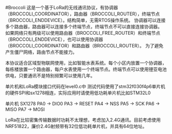 #Broccoli
这是一个基于LoRa的无线通讯协议，有协调器（BROCCOLI_COORDINATOR），路由器（BROCCOLI_ROUTER），终端节点（BROCCOLI_ENDDEVICE）。结构简单，无需RTOS操作系统。
协调器可以连接多个路由器，路由器可以连接多个终端节点，终端节点不可以直接连接协调器。
如果网络只有两级可以使用路由器（BROCCOLI_FREE_ROUTER）和终端节点（BROCCOLI_ENDDEVICE），也可以使用协调器（BROCCOLI_COORDINATOR）和路由器（BROCCOLI_ROUTER）。
为了避免产生僵尸网络，路由节点不能接力。

本协议适合区域型物联网使用，比如智能水表系统。每个小区内放置一个协调器，每栋楼放置一个路由器，每户水表使用一个终端节点。终端节点可以使用锂亚电池供电，只要通讯不是特别频繁可以使用几年。

单片机和LoRa模块接口代码在level0.c中
测试代码使用了stm32f030f4p6单片机的硬件SPI和sx1278相连，实际应用时请使用低功耗单片机比如STM32L0

单片机	SX1278
PA0	->	DIO0
PA3	->	RESET
PA4	->	NSS
PA5	->	SCK
PA6	->	MISO
PA7	->	MOSI



LoRa在比较密集传输数据时功耗不太理想，考虑加入2.4G通讯。目前考虑使用NRF51822，廉价2.4G射频带有32位低功耗单片机，并具有64位地址。